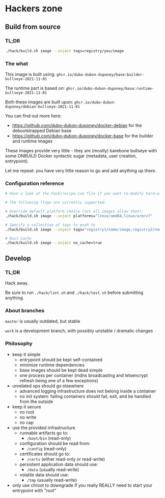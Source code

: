 # Hackers zone

## Build from source

### TL;DR

```bash
./hack/build.sh image --inject tags=registry/you/image
```

### The what

This image is built using: `ghcr.io/dubo-dubon-duponey/base:builder-bullseye-2021-11-01` 

The runtime part is based on: `ghcr.io/dubo-dubon-duponey/base:runtime-bullseye-2021-11-01`

Both these images are built upon: `ghcr.io/dubo-dubon-duponey/debian:bullseye-2021-11-01`

You can find out more here:

 * https://github.com/dubo-dubon-duponey/docker-debian for the debootstrapped Debian base
 * https://github.com/dubo-dubon-duponey/docker-base for the builder and runtime images

These images provide very little - they are (mostly) barebone bullseye with some ONBUILD
Docker syntactic sugar (metadata, user creation, entrypoint).

Let me repeat: you have very little reason to go and add anything up there.

### Configuration reference

```bash
# Have a look at the hack/recipe.cue file if you want to modify hard-wired values

# The following flags are currently supported:

# Override default platform choice (not all images allow that):
./hack/build.sh image --inject platforms="linux/amd64,linux/arm/v7"

# Specify a collection of tags to push to
./hack/build.sh image --inject tags="registry1/name/image,registry2/name/image:tag"

# Bust cache
./hack/build.sh image --inject no_cache=true
```

## Develop

### TL;DR

Hack away.

Be sure to run `./hack/lint.sh` and `./hack/test.sh` before submitting anything.

### About branches

`master` is usually outdated, but stable

`work` is a development branch, with possibly unstable / dramatic changes

### Philosophy

 * keep it simple
    * entrypoint should be kept self-contained
    * minimize runtime dependencies
    * base images should be kept dead simple
    * one process per container (mdns broadcasting and letsencrypt refresh being one of a few exceptions)
 * unrelated ops should go elsewhere
    * advanced logging infrastructure does not belong inside a container
    * no init system: failing containers should fail, exit, and be handled from the outside
 * keep it secure
    * no root
    * no write
    * no cap
 * use the provided infrastructure
    * runnable artifacts go to:
        * `/boot/bin` (read-only)
    * configuration should be read from:
        * `/config` (read-only)
    * certificates should go to:
        * `/certs` (either read-only or read-write)
    * persistent application data should use:
        * `/data` (usually read-write)
    * volatile data should use:
        * `/tmp` (usually read-write)
 * only use chroot to downgrade if you really REALLY need to start your entrypoint with "root"
